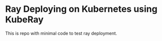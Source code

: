 # Ray Deploying on Kubernetes using KubeRay

This is repo with minimal code to test ray deployment.
